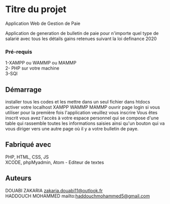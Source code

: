 # Titre du projet

Application Web de Gestion de Paie

Application de generation de bulletin de paie pour n'importe quel type de salarié 
avec tous les détails gains retenues suivant la loi definance 2020



### Pré-requis

1-XAMPP ou WAMMP ou MAMMP<br>
2- PHP sur votre machine<br>
3-SQl <br>

## Démarrage

installer tous les codes et les mettre dans un seul fichier dans htdocs 
activer votre localhost XAMPP WAMMP MAMMP
ouvrir page login si vous utiliser pour la première fois l'application veuillez vous inscrire
Vous êtes inscrit vous avez l'accès à votre espace personnel qui se compose d'une table qui rassemble toutes les informations saisies ainsi qu'un bouton qui va vous diriger vers une autre page où il y a votre bulletin de paye.


## Fabriqué avec

PHP, HTML, CSS, JS <br> 
XCODE, phpMyadmin, Atom - Editeur de textes



## Auteurs

DOUABI ZAKARIA zakaria.douabi11@outlook.fr  <br>
HADDOUCH MOHAMMED mailto:haddouchmohammed5@gmail.com

